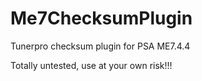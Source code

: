 # Me7ChecksumPlugin
Tunerpro checksum plugin for PSA ME7.4.4

Totally untested, use at your own risk!!!

